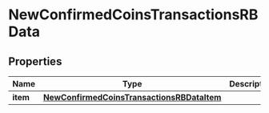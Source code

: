 

# NewConfirmedCoinsTransactionsRBData


## Properties

Name | Type | Description | Notes
------------ | ------------- | ------------- | -------------
**item** | [**NewConfirmedCoinsTransactionsRBDataItem**](NewConfirmedCoinsTransactionsRBDataItem.md) |  | 



